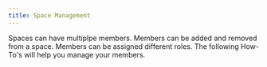 ```yaml
---
title: Space Management
---
```


Spaces can have multiplpe members. Members can be added and removed from a space. Members can be assigned different roles.
The following How-To's will help you manage your members.

